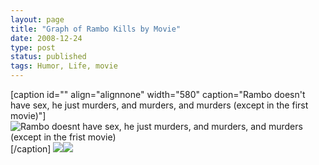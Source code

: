 ```yaml
---
layout: page
title: "Graph of Rambo Kills by Movie"
date: 2008-12-24
type: post
status: published
tags: Humor, Life, movie
---
```



[caption id="" align="alignnone" width="580" caption="Rambo doesn't have sex, he just murders, and murders, and murders (except in the first movie)"]![Rambo doesnt have sex, he just murders, and murders, and murders (except in the frist movie)](http://www.firstshowing.net/img/rambo-kill-chart.jpg)[/caption] ![](file:///Users/Jason/Library/Caches/TemporaryItems/moz-screenshot.png)![](file:///Users/Jason/Library/Caches/TemporaryItems/moz-screenshot-1.png)
